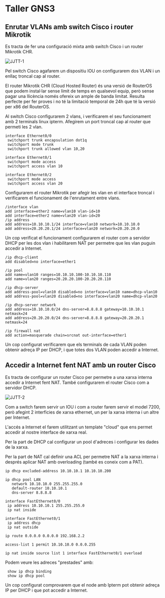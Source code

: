 # Taller GNS3

## Enrutar VLANs amb switch Cisco i router Mikrotik

Es tracta de fer una configuració mixta amb switch Cisco i un router Mikrotik CHR.

![JJTT-1](https://i.imgur.com/iunq4Lv.png) 


Pel switch Cisco agafarem un dispositiu IOU on configurarem dos VLAN i un enllaç troncal cap al router.

El router Mikrotik CHR (Cloud Hosted Router) és una versió de RouterOS que podem instal·lar sense límit de temps en qualsevol equip, però sense pagar una llicència només ofereix un ample de banda limitat. Resulta perfecte per fer proves i no té la limitació temporal de 24h que té la versió per x86 del RouterOS.

Al switch Cisco configurarem 2 vlans, i verificarem el seu funcionament amb 2 terminals linux ipterm. Afegirem un port troncal cap al router que permeti les 2 vlan.

```
interface Ethernet0/0
 switchport trunk encapsulation dot1q
 switchport mode trunk
 switchport trunk allowed vlan 10,20

interface Ethernet0/1
 switchport mode access
 switchport access vlan 10

interface Ethernet0/2
 switchport mode access
 switchport access vlan 20
```

Configurarem el router Mikrotik per afegir les vlan en el interface troncal i verificarem el funcionament de l'enrutament entre vlans.

```
/interface vlan
add interface=ether2 name=vlan10 vlan-id=10
add interface=ether2 name=vlan20 vlan-id=20
/ip address
add address=10.10.10.1/24 interface=vlan10 network=10.10.10.0
add address=20.20.20.1/24 interface=vlan20 network=20.20.20.0
```

Un cop verificat el funcionament configurarem el router com a servidor DHCP per les dos vlan i habilitarem NAT per permetre que les vlan puguin accedir a Internet.

```
/ip dhcp-client
add disabled=no interface=ether1

/ip pool
add name=vlan10 ranges=10.10.10.100-10.10.10.110
add name=vlan20 ranges=20.20.20.100-20.20.20.110

/ip dhcp-server
add address-pool=vlan10 disabled=no interface=vlan10 name=dhcp-vlan10
add address-pool=vlan20 disabled=no interface=vlan20 name=dhcp-vlan20

/ip dhcp-server network
add address=10.10.10.0/24 dns-server=8.8.8.8 gateway=10.10.10.1 netmask=24
add address=20.20.20.0/24 dns-server=8.8.8.8 gateway=20.20.20.1 netmask=24

/ip firewall nat
add action=masquerade chain=srcnat out-interface=ether1

```

Un cop configurat verificarem que els terminals de cada VLAN poden obtenir adreça IP per DHCP, i que totes dos VLAN poden accedir a Internet.



## Accedir a Internet fent NAT amb un router Cisco

Es tracta de configurar un router Cisco per permetre a una xarxa interna accedir a Internet fent NAT. També configurarem el router Cisco com a servidor DHCP.

![JJTT-2](https://i.imgur.com/vLNhkpy.png)

Com a switch farem servir un IOU i com a router farem servir el model 7200, però afegint 2 interficies de xarxa ethernet, un  per la xarxa interna i un altre per Internet.

L'accés a Internet el farem utilitzant un template "cloud" que ens permet accedir al nostre interface de xarxa real.

Per la part de DHCP cal configurar un pool d'adreces i configurar les dades de la xarxa.

Per la part de NAT cal definir una ACL per permetre NAT a la xarxa interna i després aplicar NAT amb overloading (també es coneix com a PAT).


```
ip dhcp excluded-address 10.10.10.1 10.10.10.200

ip dhcp pool LAN
   network 10.10.10.0 255.255.255.0
   default-router 10.10.10.1 
   dns-server 8.8.8.8 

interface FastEthernet0/0
 ip address 10.10.10.1 255.255.255.0
 ip nat inside

interface FastEthernet0/1
 ip address dhcp
 ip nat outside

ip route 0.0.0.0 0.0.0.0 192.168.2.2

access-list 1 permit 10.10.10.0 0.0.0.255

ip nat inside source list 1 interface FastEthernet0/1 overload

```

Podem veure les adreces "prestades" amb:

```
 show ip dhcp binding 
 show ip dhcp pool

``` 

Un cop configurat comprovarem que el node amb Ipterm pot obtenir adreça IP per DHCP i que pot accedir a Internet.

